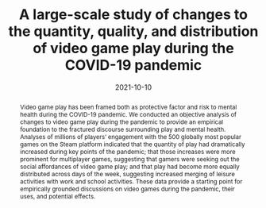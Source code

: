 ---
title: "A large-scale study of changes to the quantity, quality, and distribution of video game play during the COVID-19 pandemic"
date: 2021-10-10
publishDate: 2020-11-12
authors: ["Matti Vuorre", "David Zendle", "Elena Petrovskaya", "Nick Ballou", "Andrew Przybylski"]
publication_types: ["2"]
author_notes:
- ""
- ""
- ""
- "That's me!"
abstract: "Video game play has been framed both as protective factor and risk to mental health during the COVID-19 pandemic. We conducted an objective analysis of changes to video game play during the pandemic to provide an empirical foundation to the fractured discourse surrounding play and mental health. Analyses of millions of players’ engagement with the 500 globally most popular games on the Steam platform indicated that the quantity of play had dramatically increased during key points of the pandemic; that those increases were more prominent for multiplayer games, suggesting that gamers were seeking out the social affordances of video game play; and that play had become more equally distributed across days of the week, suggesting increased merging of leisure activities with work and school activities. These data provide a starting point for empirically grounded discussions on video games during the pandemic, their uses, and potential effects."
featured: false
publication: "*Technology Mind and Behavior*"
links:
  - icon_pack: ai
    icon: open-access
    name: Publisher Version
    url: 'https://doi.org/10.1037/tmb0000048'
  - icon_pack: ai
    icon: osf
    name: Data
    url: 'https://osf.io/ya9jt/'
---